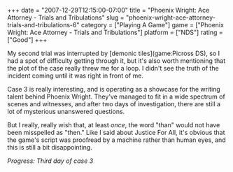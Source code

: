 +++
date = "2007-12-29T12:15:00-07:00"
title = "Phoenix Wright: Ace Attorney - Trials and Tribulations"
slug = "phoenix-wright-ace-attorney-trials-and-tribulations-6"
category = ["Playing A Game"]
game = ["Phoenix Wright: Ace Attorney - Trials and Tribulations"]
platform = ["NDS"]
rating = ["Good"]
+++

My second trial was interrupted by [demonic tiles](game:Picross DS), so I had a spot of difficulty getting through it, but it's also worth mentioning that the plot of the case really threw me for a loop.  I didn't see the truth of the incident coming until it was right in front of me.

Case 3 is really interesting, and is operating as a showcase for the writing talent behind Phoenix Wright.  They've managed to fit in a wide spectrum of scenes and witnesses, and after two days of investigation, there are still a lot of mysterious unanswered questions.

But I really, really wish that, at least <i>once</i>, the word "than" would not have been misspelled as "then."  Like I said about Justice For All, it's obvious that the game's script was proofread by a machine rather than human eyes, and this is still a bit disappointing.

<i>Progress: Third day of case 3</i>